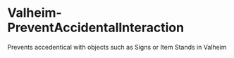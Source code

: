 # Valheim-PreventAccidentalInteraction
 Prevents accedentical with objects such as Signs or Item Stands in Valheim
